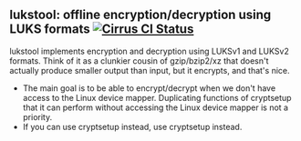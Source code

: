lukstool: offline encryption/decryption using LUKS formats [![Cirrus CI Status](https://img.shields.io/cirrus/github/containers/lukstool/main)](https://cirrus-ci.com/github/containers/lukstool/main)
-
lukstool implements encryption and decryption using LUKSv1 and LUKSv2 formats.
Think of it as a clunkier cousin of gzip/bzip2/xz that doesn't actually produce
smaller output than input, but it encrypts, and that's nice.

* The main goal is to be able to encrypt/decrypt when we don't have access to
  the Linux device mapper.  Duplicating functions of cryptsetup that it can
  perform without accessing the Linux device mapper is not a priority.
* If you can use cryptsetup instead, use cryptsetup instead.
